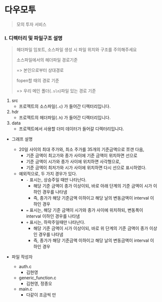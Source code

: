 # 다우모투

> 모의 투자 서비스



###  I. 디렉터리 및 파일구조 설명

> 헤더파일 임포트, 소스파일 생성 시 파일 위치와 구조를 주의해주세요
>
> 소스파일에서의 헤더파일 경로기준
>
> => 본인으로부터 상대경로
>
>
> fopen할 때의 경로 기준
>
> => 우리 메인 폴더(`.sln`)파일 있는 경로 기준

1. src
   - 프로젝트의 소스파일(`.c`) 가 들어간 디렉터리입니다.
2. hdr
   - 프로젝트의 헤더파일(`.h`) 가 들어간 디렉터리입니다.
3. data
   - 프로젝트에서 사용할 더미 데이터가 들어갈 디렉터리입니다.





- 그래프 설명
  - 20일 사이의 최대 주가와, 최소 주가를 35개의 기준금액으로 쪼갠 다음,
    - 기준 금액이 최고가와 종가 사이에 기준 금액이 위치하면 선으로
    - 기준 금액이 시가와 종가 사이에 위치하면 사각형으로,
    - 기준 금액이 최저가와 시가 사이에 위치하면 다시 선으로 표시하였다.
  - 예외적으로, 두 가지 경우가 있다.
    - `-` 표시는,  상승주일 때만 나타난다.
      - 해당 기준 금액이 종가 이상이되, 바로 아래 단계의 기준 금액이 시가 이하인 경우를 나타냄
      - 즉, 종가가 해당 기준금액 이하이고 해당 날의 변동금액이 interval 이하인 경우
    - `=` 표시는, 해당 기준 금액이 시가와 종가 사이에 위치하되, 변동폭이 interval 이하인 경우를 나타냄
    - `+` 표시는, 하락주일때만 나타난다.
      - 해당 기준 금액이 시가 이상이되, 바로 위 단계의 기준 금액이 종가 이상인 경우를 나타냄
      - 즉, 종가가 해당 기준금액 이하이고 해당 날의 변동금액이 interval 이하인 경우





- 파일 작성자
  - auth.c
    - 김현영
  - generic_function.c
    - 김현영, 정종오
  - main.c
    - 다같이 조금씩 만
